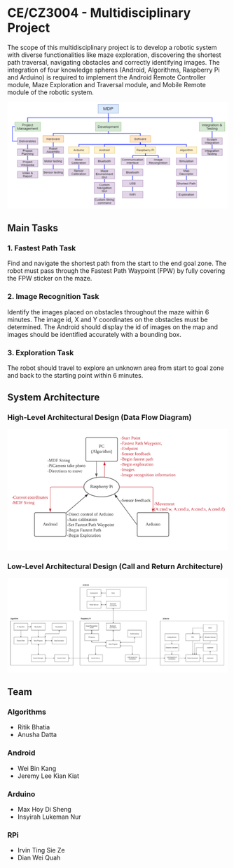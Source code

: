 # CE/CZ3004 - Multidisciplinary Project

The scope of this multidisciplinary project is to develop a robotic system with diverse functionalities like maze exploration, discovering the shortest path traversal, navigating obstacles and correctly identifying images. The integration of four knowledge spheres (Android, Algorithms, Raspberry Pi and Arduino) is required to implement the Android Remote Controller module, Maze Exploration and Traversal module, and Mobile Remote module of the robotic system.

<img src="/-assets/WorkBreakdown.png"> 

## Main Tasks
### 1. Fastest Path Task 
Find and navigate the shortest path from the start to the end goal zone. The robot must pass through the Fastest Path Waypoint (FPW) by fully covering the FPW sticker on the maze.
### 2. Image Recognition Task
Identify the images placed on obstacles throughout the maze within 6 minutes. The image id, X and Y coordinates on the obstacles must be determined. The Android should display the id of images on the map and images should be identified accurately with a bounding box.
### 3. Exploration Task
The robot should travel to explore an unknown area from start to goal zone and back to the starting point within 6 minutes.

## System Architecture 
### High-Level Architectural Design (Data Flow Diagram)
<img src="/-assets/HighLevelArchitecture.png"> 

### Low-Level Architectural Design (Call and Return Architecture)
<img src="/-assets/LowLevelArchitecture.png"> 

## Team 
### Algorithms
* Ritik Bhatia
* Anusha Datta
### Android
* Wei Bin Kang
* Jeremy Lee Kian Kiat
### Arduino
* Max Hoy Di Sheng
* Insyirah Lukeman Nur
### RPi
* Irvin Ting Sie Ze
* Dian Wei Quah


